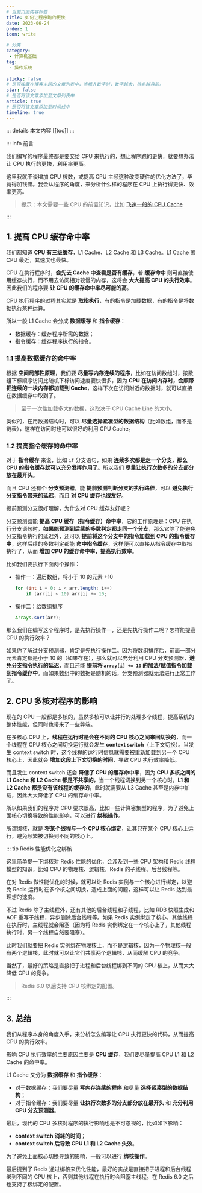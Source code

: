 ```yaml
---
# 当前页面内容标题
title: 如何让程序跑的更快
date: 2023-06-24
order: 1
icon: write

# 分类
category:
 - 计算机基础
tag:
 - 操作系统
 
sticky: false
# 是否收藏在博客主题的文章列表中，当填入数字时，数字越大，排名越靠前。
star: false
# 是否将该文章添加至文章列表中
article: true
# 是否将该文章添加至时间线中
timeline: true
---
```



::: details 本文内容
[[toc]]
:::



::: info 前言

我们编写的程序最终都是要交给 CPU 来执行的，想让程序跑的更快，就要想办法让 CPU 执行的更快，利用率更高。

这里我就不谈增加 CPU 核数，或提高 CPU 主频这种改变硬件的优化方法了，毕竟得加钱嘛。我会从程序的角度，来分析什么样的程序在 CPU 上执行得更快、效率更高。

> 提示：本文需要一些 CPU 的前置知识，比如 [飞速一般的 CPU Cache]()

:::

## 1. 提高 CPU 缓存命中率

我们都知道 **CPU 有三级缓存**，L1 Cache、L2 Cache 和 L3 Cache。L1 Cache 离 CPU 最近，其速度也最快。

CPU 在执行程序时，**会先去 Cache 中查看是否有缓存**，若 **缓存命中** 则可直接使用缓存执行，而不用去访问相对较慢的内存，这将会 **大大提高 CPU 的执行效率**。因此我们的程序要 **让 CPU 的缓存命中率尽可能的高**。

CPU 执行程序的过程其实就是 **取指执行**，有的指令是加载数据，有的指令是将数据执行某种运算。

所以一般 L1 Cache 会分成 **数据缓存** 和 **指令缓存**：

- 数据缓存：缓存程序所需的数据；
- 指令缓存：缓存程序执行的指令。

### 1.1 提高数据缓存的命中率

根据 **空间局部性原理**，我们要 **尽量写内存连续的程序**，比如在访问数组时，按数组下标顺序访问比随机下标访问速度要快很多，因为 **CPU 在访问内存时，会顺带把连续的一块内存都加载到 Cache**，这样下次在访问附近的数据时，就可以直接在数据缓存中取到了。

> 至于一次性加载多大的数据，这取决于 CPU Cache Line 的大小。

类似的，在用数据结构时，可以 **尽量选择紧凑型的数据结构**（比如数组，而不是链表），这样在访问时也可以很好的利用 CPU Cache。

### 1.2 提高指令缓存的命中率

对于 **指令缓存** 来说，比如 `if` 分支语句，如果 **连续多次都是走一个分支，那么 CPU 的指令缓存就可以充分发挥作用了**。所以我们 **尽量让执行次数多的分支部分放在最开头**。

而且 CPU 还有个 **分支预测器**，能 **提前预测判断分支的执行路径**，可以 **避免执行分支指令带来的延迟**，而且 **对 CPU 缓存也很友好**。

提前预测分支很好理解，为什么对 CPU 缓存友好呢？

分支预测器能 **提高 CPU 缓存（指令缓存）命中率**，它的工作原理是：CPU 在执行分支语句时，**如果能预测到后续的多数判定都走同一个分支**，那么它除了能避免分支指令执行的延迟外，还可以 **提前将这个分支中的指令加载到 CPU 的指令缓存中**，这样后续的多数判定都能 **命中指令缓存**，这样便可以直接从指令缓存中取指执行了，从而 **增加 CPU 的缓存命中率，提高执行效率**。

比如我们要执行下面两个操作：

- 操作一：遍历数组，将小于 10 的元素 +10

  ```java
  for (int i = 0; i < arr.length; i++) 
      if (arr[i] < 10) arr[i] += 10;
  ```

- 操作二：给数组排序

  ```java
  Arrays.sort(arr);
  ```

那么我们在编写这个程序时，是先执行操作一，还是先执行操作二呢？怎样能提高 CPU 的执行效率？

如果你了解过分支预测器，肯定是先执行操作二。因为将数组排序后，前面一部分元素肯定都是小于 10 的（如果存在），那么就可以充分利用 CPU 分支预测器，**避免分支指令执行的延迟**，而且还能 **提前将 `array[i] += 10` 的加法/赋值指令加载到指令缓存中**。而如果数组中的数据是随机的话，分支预测器就无法进行正常工作了。

## 2. CPU 多核对程序的影响

现在的 CPU 一般都是多核的，虽然多核可以让并行的处理多个线程，提高系统的整体性能，但同时也带来了一些弊端。

在多核心 CPU 上，**线程在运行时是会在不同的 CPU 核心之间来回切换的**，而一个线程在 CPU 核心之间切换运行就会发生 **context switch**（上下文切换）。当发生 context switch 时，这个线程的运行时信息就需要被重新加载到另一个 CPU 核心上，因此就会 **增加这段上下文切换的时间**，导致 CPU 执行效率降低。

而且发生 context switch 还会 **降低了 CPU 的缓存命中率**，因为 **CPU 多核之间的 L1 Cache 和 L2 Cache 都是不共享的**，当一个线程切换到另一个核心时，**L1 和 L2 Cache 都是没有该线程的缓存的**，此时就需要从 L3 Cache 甚至是内存中加载，因此大大降低了 CPU 的缓存命中率。

所以如果我们的程序对 CPU 要求很高，比如一些计算密集型的程序，为了避免上面核心切换导致的性能影响，可以进行 **绑核操作**。

所谓绑核，就是 **将某个线程与一个 CPU 核心绑定**，让其只在某个 CPU 核心上运行，避免频繁被切换到不同的核心上。

::: tip Redis 性能优化之绑核

这里简单提一下绑核对 Redis 性能的优化，会涉及到一些 CPU 架构和 Redis 线程模型的知识，比如 CPU 的物理核、逻辑核，Redis 的子线程、后台线程等。

在对 Redis 做性能优化的时候，就可以让 Redis 实例与一个核心进行绑定，以避免 Redis 运行时在多个核之间切换，造成上面的问题，这样可以让 Redis 达到最理想的速度。

不过 Redis 除了主线程外，还有其他的后台线程和子线程，比如 RDB 快照生成和AOF 重写子线程，异步删除后台线程等。如果 Redis 实例绑定了核心，其他线程在执行时，主线程就会阻塞（因为将 Redis 实例绑定在一个核心上了，其他线程执行时，另一个线程自然要阻塞）。

此时我们就要把 Redis 实例绑在物理核上，而不是逻辑核，因为一个物理核一般有两个逻辑核，此时就可以让它们共享两个逻辑核，从而缓解 CPU 的竞争。

当然了，最好的策略是直接把子进程和后台线程绑到不同的 CPU 核上，从而大大降低 CPU 的竞争。

> Redis 6.0 以后支持 CPU 核绑定的配置。

:::

## 3. 总结

我们从程序本身的角度入手，来分析怎么编写让 CPU 执行更快的代码，从而提高 CPU 的执行效率。

影响 CPU 执行效率的主要原因主要是 **CPU 缓存**，我们要尽量提高 CPU L1 和 L2 Cache 的命中率。

L1 Cache 又分为 **数据缓存** 和 **指令缓存**：

- 对于数据缓存：我们要尽量 **写内存连续的程序** 和尽量 **选择紧凑型的数据结构**；
- 对于指令缓存：我们要尽量 **让执行次数多的分支部分放在最开头** 和 **充分利用 CPU 分支预测器**。

最后，现代的 CPU 多核对程序的执行影响也是不可忽视的，比如如下影响：

- **context switch 消耗的时间**；
- **context switch 后导致 CPU L1 和 L2 Cache 失效**。

为了避免上面核心切换导致的影响，一般可以进行 **绑核操作**。

最后提到了 Redis 通过绑核来优化性能，最好的实战是直接把子进程和后台线程绑到不同的 CPU 核上，否则其他线程在执行时会阻塞主线程。在 Redis 6.0 之后也支持了核绑定的配置。




